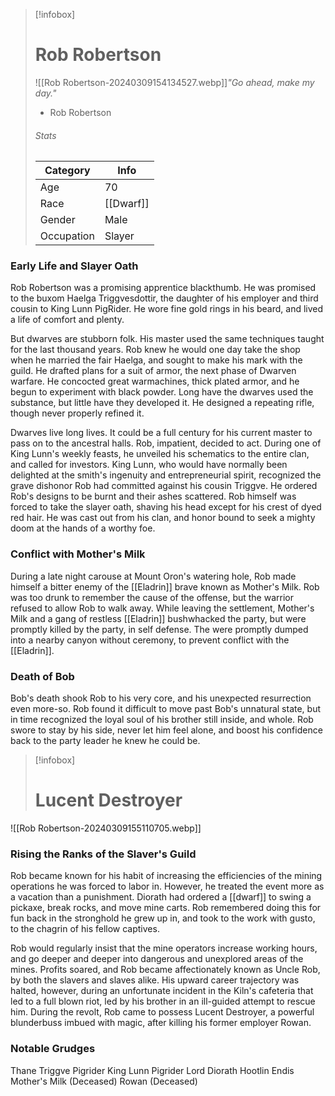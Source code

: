 > [!infobox]
> # Rob Robertson
> ![[Rob Robertson-20240309154134527.webp]]*"Go ahead, make my day."*
> - Rob Robertson
> ###### Stats
> | Category |  Info |
> | ---- | ---- |
> | Age | 70 |
> | Race | [[Dwarf]] |
> | Gender | Male |
> | Occupation | Slayer |

### Early Life and Slayer Oath
Rob Robertson was a promising apprentice blackthumb. He was promised to the buxom Haelga Triggvesdottir, the daughter of his employer and third cousin to King Lunn PigRider. He wore fine gold rings in his beard, and lived a life of comfort and plenty.

But dwarves are stubborn folk. His master used the same techniques taught for the last thousand years. Rob knew he would one day take the shop when he married the fair Haelga, and sought to make his mark with the guild. He drafted plans for a suit of armor, the next phase of Dwarven warfare. He concocted great warmachines, thick plated armor, and he begun to experiment with black powder. Long have the dwarves used the substance, but little have they developed it. He designed a repeating rifle, though never properly refined it.

Dwarves live long lives. It could be a full century for his current master to pass on to the ancestral halls. Rob, impatient, decided to act. During one of King Lunn's weekly feasts, he unveiled his schematics to the entire clan, and called for investors. King Lunn, who would have normally been delighted at the smith's ingenuity and entrepreneurial spirit, recognized the grave dishonor Rob had committed against his cousin Triggve. He ordered Rob's designs to be burnt and their ashes scattered. Rob himself was forced to take the slayer oath, shaving his head except for his crest of dyed red hair. He was cast out from his clan, and honor bound to seek a mighty doom at the hands of a worthy foe.

### Conflict with Mother's Milk
During a late night carouse at Mount Oron's watering hole, Rob made himself a bitter enemy of the [[Eladrin]] brave known as Mother's Milk. Rob was too drunk to remember the cause of the offense, but the warrior refused to allow Rob to walk away. While leaving the settlement, Mother's Milk and a gang of restless [[Eladrin]] bushwhacked the party, but were promptly killed by the party, in self defense. The were promptly dumped into a nearby canyon without ceremony, to prevent conflict with the [[Eladrin]].

### Death of Bob
Bob's death shook Rob to his very core, and his unexpected resurrection even more-so. Rob found it difficult to move past Bob's unnatural state, but in time recognized the loyal soul of his brother still inside, and whole. Rob swore to stay by his side, never let him feel alone, and boost his confidence back to the party leader he knew he could be.

> [!infobox]
> # Lucent Destroyer
![[Rob Robertson-20240309155110705.webp]]
### Rising the Ranks of the Slaver's Guild
Rob became known for his habit of increasing the efficiencies of the mining operations he was forced to labor in. However, he treated the event more as a vacation than a punishment. Diorath had ordered a [[dwarf]] to swing a pickaxe, break rocks, and move mine carts. Rob remembered doing this for fun back in the stronghold he grew up in, and took to the work with gusto, to the chagrin of his fellow captives.

Rob would regularly insist that the mine operators increase working hours, and go deeper and deeper into dangerous and unexplored areas of the mines. Profits soared, and Rob became affectionately known as Uncle Rob, by both the slavers and slaves alike. His upward career trajectory was halted, however, during an unfortunate incident in the Kiln's cafeteria that led to a full blown riot, led by his brother in an ill-guided attempt to rescue him. During the revolt, Rob came to possess Lucent Destroyer, a powerful blunderbuss imbued with magic, after killing his former employer Rowan.

### Notable Grudges
Thane Triggve Pigrider
King Lunn Pigrider
Lord Diorath
Hootlin
Endis
Mother's Milk (Deceased)
Rowan (Deceased)